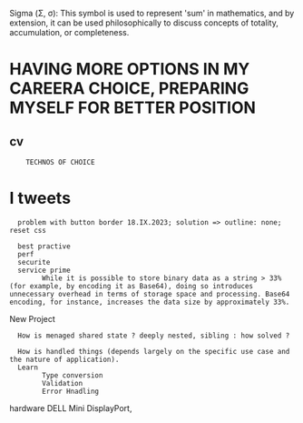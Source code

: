 Sigma (Σ, σ): This symbol is used to represent 'sum' in mathematics, and by extension, it can be used philosophically to discuss concepts of totality, accumulation, or completeness.



#     HAVING MORE OPTIONS IN MY CAREERA CHOICE, PREPARING MYSELF FOR BETTER POSITION 
##   cv 
        TECHNOS OF CHOICE


# I tweets 
      problem with button border 18.IX.2023; solution => outline: none; reset css

      best practive 
      perf
      securite
      service prime
            While it is possible to store binary data as a string > 33% (for example, by encoding it as Base64), doing so introduces unnecessary overhead in terms of storage space and processing. Base64 encoding, for instance, increases the data size by approximately 33%.
                  
New Project

      How is menaged shared state ? deeply nested, sibling : how solved ? 
      
      How is handled things (depends largely on the specific use case and the nature of application).
      Learn
            Type conversion
            Validation
            Error Hnadling
      
hardware
      DELL 
            Mini DisplayPort,